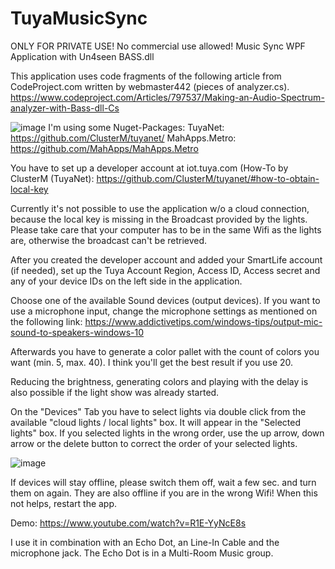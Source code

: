 # TuyaMusicSync
ONLY FOR PRIVATE USE! No commercial use allowed!
Music Sync WPF Application with Un4seen BASS.dll

This application uses code fragments of the following article from CodeProject.com written by webmaster442 (pieces of analyzer.cs).
https://www.codeproject.com/Articles/797537/Making-an-Audio-Spectrum-analyzer-with-Bass-dll-Cs

![image](https://user-images.githubusercontent.com/4045393/211415698-042d3086-7f9e-49b4-9c4c-8791b24f09b5.png)
I'm using some Nuget-Packages:
  TuyaNet:        https://github.com/ClusterM/tuyanet/
  MahApps.Metro:  https://github.com/MahApps/MahApps.Metro
  
You have to set up a developer account at iot.tuya.com (How-To by ClusterM (TuyaNet):
https://github.com/ClusterM/tuyanet/#how-to-obtain-local-key

Currently it's not possible to use the application w/o a cloud connection, because the local key is missing in the Broadcast provided by the lights.
Please take care that your computer has to be in the same Wifi as the lights are, otherwise the broadcast can't be retrieved.

After you created the developer account and added your SmartLife account (if needed), set up the Tuya Account Region, Access ID, Access secret and any of your device IDs on the left side in the application.

Choose one of the available Sound devices (output devices). If you want to use a microphone input, change the microphone settings as mentioned on the following link:
https://www.addictivetips.com/windows-tips/output-mic-sound-to-speakers-windows-10

Afterwards you have to generate a color pallet with the count of colors you want (min. 5, max. 40). I think you'll get the best result if you use 20.

Reducing the brightness, generating colors and playing with the delay is also possible if the light show was already started.

On the "Devices" Tab you have to select lights via double click from the available "cloud lights / local lights" box.
It will appear in the "Selected lights" box. If you selected lights in the wrong order, use the up arrow, down arrow or the delete button to correct the order of your selected lights.

![image](https://user-images.githubusercontent.com/4045393/211425014-501d761b-da84-4674-83e6-ccbefbc48f2f.png)

If devices will stay offline, please switch them off, wait a few sec. and turn them on again. They are also offline if you are in the wrong Wifi!
When this not helps, restart the app.

Demo: https://www.youtube.com/watch?v=R1E-YyNcE8s

I use it in combination with an Echo Dot, an Line-In Cable and the microphone jack.
The Echo Dot is in a Multi-Room Music group.
